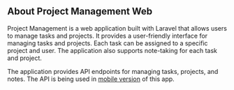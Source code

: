 ## About Project Management Web

Project Management is a web application built with Laravel that allows users to manage tasks and projects. It provides a user-friendly interface for managing tasks and projects. Each task can be assigned to a specific project and user. The application also supports note-taking for each task and project.

The application provides API endpoints for managing tasks, projects, and notes. The API is being used in <a href="https://github.com/maciejgogulski/project-management-mobile">mobile version</a> of this app.
